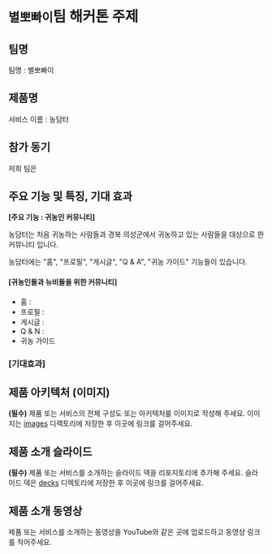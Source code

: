 # `별뽀빠이`팀 해커톤 주제

## 팀명

팀명 : 별뽀빠이

## 제품명

서비스 이름 :  농담터

## 참가 동기

저희 팀은 

## 주요 기능 및 특징, 기대 효과

**[주요 기능 : 귀농인 커뮤니티]**

농담터는 처음 귀농하는 사람들과 경북 의성군에서 귀농하고 있는 사람들을 대상으로 한 커뮤니티 입니다.

농담터에는 "홈", "프로필", "게시글", "Q & A", "귀농 가이드" 기능들이 있습니다. 

#### [귀농인들과 뉴비들을 위한 커뮤니티]

- 홈 :
- 프로필 :
- 게시글 :
- Q & N :
- 귀농 가이드

### [기대효과]

## 제품 아키텍처 (이미지)

**(필수)** 제품 또는 서비스의 전체 구성도 또는 아키텍처를 이미지로 작성해 주세요. 이미지는 [images](./images) 디렉토리에 저장한 후 이곳에 링크를 걸어주세요.

## 제품 소개 슬라이드

**(필수)** 제품 또는 서비스를 소개하는 슬라이드 덱을 리포지토리에 추가해 주세요. 슬라이드 덱은 [decks](./decks) 디렉토리에 저장한 후 이곳에 링크를 걸어주세요.

## 제품 소개 동영상

제품 또는 서비스를 소개하는 동영상을 YouTube와 같은 곳에 업로드하고 동영상 링크를 적어주세요.
